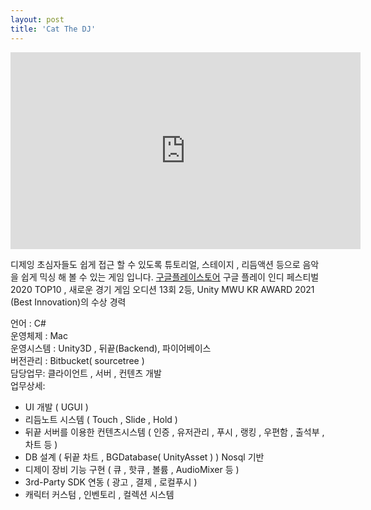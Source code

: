 ```yaml
---
layout: post
title: 'Cat The DJ'
---
```


<iframe width="560" height="315" src="https://www.youtube.com/embed/thp7LjfnCh0" title="YouTube video player" frameborder="0" allow="accelerometer; autoplay; clipboard-write; encrypted-media; gyroscope; picture-in-picture" allowfullscreen></iframe>

디제잉 초심자들도 쉽게 접근 할 수 있도록 튜토리얼, 스테이지 , 리듬액션 등으로 음악을 쉽게 믹싱 해 볼 수 있는 게임 입니다. <a href="https://play.google.com/store/apps/details?id=com.CatsByStudio.CatTheDj" target="_blank">구글플레이스토어</a>
구글 플레이 인디 페스티벌 2020 TOP10 , 새로운 경기 게임 오디션 13회 2등, Unity MWU KR AWARD 2021 (Best Innovation)의 수상 경력

언어 : C#  
운영체제 : Mac  
운영시스템 : Unity3D , 뒤끝(Backend), 파이어베이스  
버전관리 : Bitbucket( sourcetree )  
담당업무: 클라이언트 , 서버 , 컨텐츠 개발   
업무상세:  
- UI 개발 ( UGUI )  
- 리듬노트 시스템 ( Touch , Slide , Hold )  
- 뒤끝 서버를 이용한 컨텐츠시스템 ( 인증 , 유저관리 , 푸시 , 랭킹 , 우편함 , 출석부 , 차트 등 ) 
- DB 설계 ( 뒤끝 차트 , BGDatabase( UnityAsset ) ) Nosql 기반   
- 디제이 장비 기능 구현 ( 큐 , 핫큐 , 볼륨 , AudioMixer 등 )    
- 3rd-Party SDK 연동 ( 광고 , 결제 , 로컬푸시 ) 
- 캐릭터 커스텀 , 인벤토리 , 컬렉션 시스템
 

